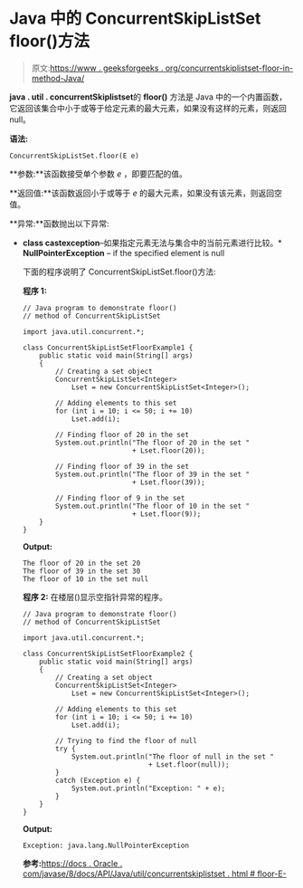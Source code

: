 # Java 中的 ConcurrentSkipListSet floor()方法

> 原文:[https://www . geeksforgeeks . org/concurrentskiplistset-floor-in-method-Java/](https://www.geeksforgeeks.org/concurrentskiplistset-floor-method-in-java/)

**java . util . concurrentSkiplistset**的 **floor()** 方法是 Java 中的一个内置函数，它返回该集合中小于或等于给定元素的最大元素，如果没有这样的元素，则返回 null。

**语法:**

```
ConcurrentSkipListSet.floor(E e)
```

**参数:**该函数接受单个参数 *e* ，即要匹配的值。

**返回值:**该函数返回小于或等于 *e* 的最大元素，如果没有该元素，则返回空值。

**异常:**函数抛出以下异常:

*   **class castexception**–如果指定元素无法与集合中的当前元素进行比较。*   **NullPointerException** – if the specified element is null

    下面的程序说明了 ConcurrentSkipListSet.floor()方法:

    **程序 1:**

    ```
    // Java program to demonstrate floor()
    // method of ConcurrentSkipListSet

    import java.util.concurrent.*;

    class ConcurrentSkipListSetFloorExample1 {
        public static void main(String[] args)
        {
            // Creating a set object
            ConcurrentSkipListSet<Integer>
                Lset = new ConcurrentSkipListSet<Integer>();

            // Adding elements to this set
            for (int i = 10; i <= 50; i += 10)
                Lset.add(i);

            // Finding floor of 20 in the set
            System.out.println("The floor of 20 in the set "
                               + Lset.floor(20));

            // Finding floor of 39 in the set
            System.out.println("The floor of 39 in the set "
                               + Lset.floor(39));

            // Finding floor of 9 in the set
            System.out.println("The floor of 10 in the set "
                               + Lset.floor(9));
        }
    }
    ```

    **Output:**

    ```
    The floor of 20 in the set 20
    The floor of 39 in the set 30
    The floor of 10 in the set null

    ```

    **程序 2:** 在楼层()显示空指针异常的程序。

    ```
    // Java program to demonstrate floor()
    // method of ConcurrentSkipListSet

    import java.util.concurrent.*;

    class ConcurrentSkipListSetFloorExample2 {
        public static void main(String[] args)
        {
            // Creating a set object
            ConcurrentSkipListSet<Integer>
                Lset = new ConcurrentSkipListSet<Integer>();

            // Adding elements to this set
            for (int i = 10; i <= 50; i += 10)
                Lset.add(i);

            // Trying to find the floor of null
            try {
                System.out.println("The floor of null in the set "
                                   + Lset.floor(null));
            }
            catch (Exception e) {
                System.out.println("Exception: " + e);
            }
        }
    }
    ```

    **Output:**

    ```
    Exception: java.lang.NullPointerException

    ```

    **参考:**[https://docs . Oracle . com/javase/8/docs/API/Java/util/concurrentskiplistset . html # floor-E-](https://docs.oracle.com/javase/8/docs/api/java/util/concurrent/ConcurrentSkipListSet.html#floor-E-)